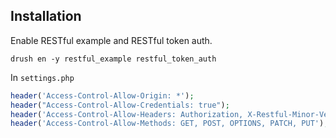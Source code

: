 ## Installation

Enable RESTful example and RESTful token auth.

``drush en -y restful_example restful_token_auth``

In ``settings.php``
```php
header('Access-Control-Allow-Origin: *');
header("Access-Control-Allow-Credentials: true");
header('Access-Control-Allow-Headers: Authorization, X-Restful-Minor-Version, X-Csrf-Token, X-Access-Token, accept, content-type');
header('Access-Control-Allow-Methods: GET, POST, OPTIONS, PATCH, PUT');
```
